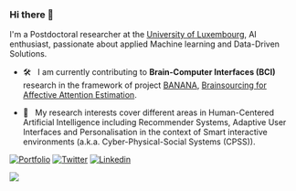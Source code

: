### Hi there 👋  

I'm a Postdoctoral researcher at the [University of Luxembourg](https://www.uni.lu/), AI enthusiast, passionate about applied Machine learning and Data-Driven Solutions.

* 🛠  &nbsp;	 I am currently contributing to <b>Brain-Computer Interfaces (BCI)</b> research in the framework of project [BANANA](https://wwwfr.uni.lu/recherche/fstm/dcs/projets_de_recherche/brainsourcing_for_affective_attention_estimation), [Brainsourcing for Affective Attention Estimation](https://project-banana.eu/).

* 🔎  &nbsp;	 My research interests cover different areas in Human-Centered Artificial Intelligence including Recommender Systems, Adaptive User Interfaces and Personalisation in the context of Smart interactive environments (a.k.a. Cyber-Physical-Social Systems (CPSS)).



[![Portfolio](https://img.shields.io/badge/Portfolio-BereketYILMA-Black?style=flat-square&logo=&link=https://surafelml.github.io)](https://bekyilma.github.io/)
[![Twitter](https://img.shields.io/badge/Twitter-Profile-black?style=flat-square&logo=twitter&link=https://twitter.com/surafelml)](https://twitter.com/bek_yilma)
[![Linkedin](https://img.shields.io/badge/Linkedin-Profile-black?style=flat-square&logo=Linkedin&logoColor=white&link=https://www.linkedin.com/in/surafelml/)](https://www.linkedin.com/in/bekyilma/)


![](https://komarev.com/ghpvc/?username=bekyilma&style=flat-square)
